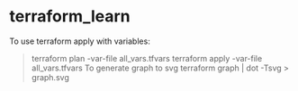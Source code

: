 # terraform_learn
To use terraform apply with variables:
> terraform plan -var-file all_vars.tfvars
> terraform apply -var-file all_vars.tfvars
To generate graph to svg
> terraform graph | dot -Tsvg > graph.svg